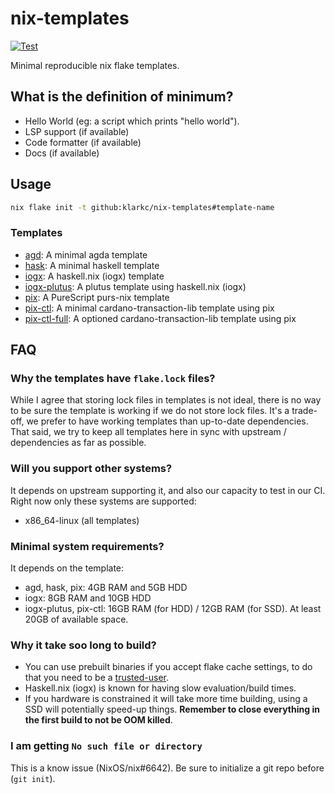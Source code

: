 # nix-templates

[![Test](https://github.com/klarkc/nix-templates/actions/workflows/test.yml/badge.svg?branch=main)](https://github.com/klarkc/nix-templates/actions/workflows/test.yml?query=branch%3Amain)

Minimal reproducible nix flake templates.

## What is the definition of minimum?

- Hello World (eg: a script which prints "hello world").
- LSP support (if available)
- Code formatter (if available)
- Docs (if available)

## Usage

```bash
nix flake init -t github:klarkc/nix-templates#template-name
```

### Templates

- [agd](./agd): A minimal agda template
- [hask](./hask): A minimal haskell template
- [iogx](./iogx): A haskell.nix (iogx) template
- [iogx-plutus](./iogx-plutus): A plutus template using haskell.nix (iogx)
- [pix](./pix): A PureScript purs-nix template
- [pix-ctl](./pix-ctl): A minimal cardano-transaction-lib template using pix
- [pix-ctl-full](./pix-ctl-full): A optioned cardano-transaction-lib template using pix

## FAQ

### Why the templates have `flake.lock` files?

While I agree that storing lock files in templates is not ideal, there is no way to be sure the template is working if we do not store lock files. It's a trade-off, we prefer to have working templates than up-to-date dependencies. That said, we try to keep all templates here in sync with upstream / dependencies as far as possible.

### Will you support other systems?

It depends on upstream supporting it, and also our capacity to test in our CI. Right now only these systems are supported:

- x86_64-linux (all templates)

### Minimal system requirements?

It depends on the template:

- agd, hask, pix: 4GB RAM and 5GB HDD
- iogx: 8GB RAM and 10GB HDD
- iogx-plutus, pix-ctl: 16GB RAM (for HDD) / 12GB RAM (for SSD). At least 20GB of available space.

### Why it take soo long to build?

- You can use prebuilt binaries if you accept flake cache settings, to do that you need to be a [trusted-user](https://nixos.org/manual/nix/stable/command-ref/conf-file.html#conf-trusted-users).
- Haskell.nix (iogx) is known for having slow evaluation/build times.
- If you hardware is constrained it will take more time building, using a SSD will potentially speed-up things. **Remember to close everything in the first build to not be OOM killed**.

### I am getting `No such file or directory`

This is a know issue (NixOS/nix#6642). Be sure to initialize a git repo before (`git init`).
